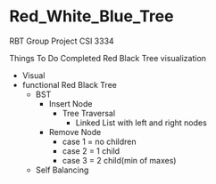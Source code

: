 # Red_White_Blue_Tree
RBT Group Project CSI 3334

Things To Do 
Completed Red Black Tree visualization
  - Visual
  - functional Red Black Tree
    - BST
      - Insert Node
        - Tree Traversal
          - Linked List with left and right nodes
      - Remove Node
        - case 1 = no children
        - case 2 = 1 child
        - case 3 = 2 child(min of maxes)
    - Self Balancing
